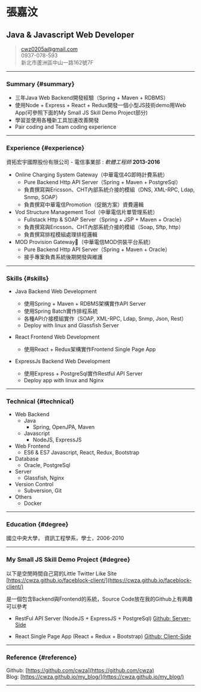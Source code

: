 # 張嘉汶
## Java & Javascript Web Developer
> [cwz0205a@gmail.com](mailto:cwz0205a@gmail.com)  
> 0937-078-593  
> 新北市蘆洲區中山一路162號7F  

------

### Summary {#summary}

* 三年Java Web Backend開發經驗（Spring + Maven + RDBMS）
* 使用Node + Express + React + Redux開發一個小型JS技術demo用Web App(可參照下面的My Small JS Skill Demo Project部分)
* 學習並使用各種新工具加速改善開發
* Pair coding and Team coding experience

------

### Experience {#experience}

資拓宏宇國際股份有限公司 - 電信事業部
: *軟體工程師*
  __2013-2016__  

* Online Charging System Gateway（中華電信4G即時計費系統）
    + Pure Backend Http API Server（Spring + Maven + PostgreSql）
    + 負責撰寫與Ericsson、CHT內部系統介接的模組（DNS, XML-RPC, Ldap, Snmp, SOAP）
    + 負責撰寫中華電信Promotion（促銷方案）資費邏輯
* Vod Structure Management Tool（中華電信片單管理系統）
    + Fullstack Http & SOAP Server（Spring + JSP + Maven + Oracle）
    + 負責撰寫與Ericsson、CHT內部系統介接的模組（Soap, Sftp, http）
    + 負責撰寫排程模組處理排程邏輯
* MOD Provision Gateway（中華電信MOD供裝平台系統）
    + Pure Backend Http API Server（Spring + Maven + Oracle）
    + 接手專案負責系統後期開發與維護

------

### Skills {#skills}

* Java Backend Web Development
    + 使用Spring + Maven + RDBMS架構實作API Server
    + 使用Spring Batch實作排程系統
    + 各種API介接模組實作（SOAP, XML-RPC, Ldap, Snmp, Json, Rest）
    + Deploy with linux and Glassfish Server

* React Frontend Web Development
    + 使用React + Redux架構實作Frontend Single Page App

* ExpressJs Backend Web Development
    + 使用Express + PostgreSql實作Restful API Server
    + Deploy app with linux and Nginx

-------

### Technical {#technical}

* Web Backend
    + Java
        - Spring, OpenJPA, Maven
    + Javascript
        - NodeJS, ExpressJS
* Web Frontend
    + ES6 & ES7 Javascript, React, Redux, Bootstrap
* Database
    + Oracle, PostgreSql
* Server
    + Glassfish, Nginx
* Version Control
    + Subversion, Git
* Others
    + Docker

------

### Education {#degree}

國立中央大學， 資訊工程學系，學士，2006-2010

------

### My Small JS Skill Demo Project {#degree}

以下是空閒時間自己寫的Little Twitter Like Site
[https://cwza.github.io/faceblock-client/](https://cwza.github.io/faceblock-client/)

是一個包含Backend與Frontend的系統，Source Code放在我的Github上有興趣可以參考

* RestFul API Server (NodeJS + ExpressJS + PostgreSql)
  [Github: Server-Side](https://github.com/cwza/faceblock-server)

* React Single Page App (React + Redux + Bootstrap)
  [Github: Client-Side](https://github.com/cwza/faceblock-client)

------

### Reference {#reference}

Github: [https://github.com/cwza](https://github.com/cwza)  
Blog: [https://cwza.github.io/my_blog/](https://cwza.github.io/my_blog/)

------

